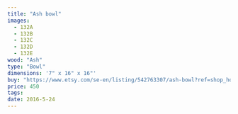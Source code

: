 ```yaml
---
title: "Ash bowl"
images:
  - 132A
  - 132B
  - 132C
  - 132D
  - 132E
wood: "Ash"
type: "Bowl"
dimensions: '7" x 16" x 16"'
buy: "https://www.etsy.com/se-en/listing/542763307/ash-bowl?ref=shop_home_active_14"
price: 450
tags:
date: 2016-5-24
---
```


